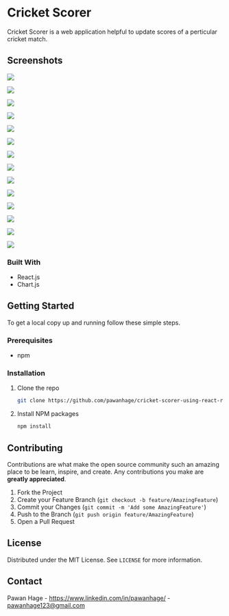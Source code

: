 # Cricket Scorer
Cricket Scorer is a web application helpful to update scores of a perticular cricket match.

<!-- ABOUT THE PROJECT -->
## Screenshots

<p>
 <img src="https://github.com/pawanhage/cricket-scorer-using-react-redux/blob/master/public/screenshots/cricket-scorer-form.PNG">
</p>
<p>

 <img src="https://github.com/pawanhage/cricket-scorer-using-react-redux/blob/master/public/screenshots/cs-2.PNG">
</p>
<p>
 <img src="https://github.com/pawanhage/cricket-scorer-using-react-redux/blob/master/public/screenshots/cs-3.PNG">
</p>
<p>

 <img src="https://github.com/pawanhage/cricket-scorer-using-react-redux/blob/master/public/screenshots/cs-4.PNG">
</p>
<p>
 <img src="https://github.com/pawanhage/cricket-scorer-using-react-redux/blob/master/public/screenshots/cs-5.PNG">
</p>
<p>

 <img src="https://github.com/pawanhage/cricket-scorer-using-react-redux/blob/master/public/screenshots/cs-6.PNG">
</p>
<p>
 <img src="https://github.com/pawanhage/cricket-scorer-using-react-redux/blob/master/public/screenshots/cs-7.PNG">
</p>
<p>
 <img src="https://github.com/pawanhage/cricket-scorer-using-react-redux/blob/master/public/screenshots/cs-8.PNG">
</p>
<p>
 <img src="https://github.com/pawanhage/cricket-scorer-using-react-redux/blob/master/public/screenshots/cs-9.PNG">
</p>
<p>
 <img src="https://github.com/pawanhage/cricket-scorer-using-react-redux/blob/master/public/screenshots/cs-10.PNG">
</p>
<p>
 <img src="https://github.com/pawanhage/cricket-scorer-using-react-redux/blob/master/public/screenshots/cs-11.PNG">
</p>
<p>
 <img src="https://github.com/pawanhage/cricket-scorer-using-react-redux/blob/master/public/screenshots/cs-12.PNG">
</p>
<p>
 <img src="https://github.com/pawanhage/cricket-scorer-using-react-redux/blob/master/public/screenshots/cs-13.PNG">
</p>
<p>
 <img src="https://github.com/pawanhage/cricket-scorer-using-react-redux/blob/master/public/screenshots/cs-14.PNG">
</p>

### Built With

* React.js
* Chart.js

<!-- GETTING STARTED -->
## Getting Started

To get a local copy up and running follow these simple steps.

### Prerequisites

* npm

### Installation

1. Clone the repo
   ```sh
   git clone https://github.com/pawanhage/cricket-scorer-using-react-redux.git
   ```
2. Install NPM packages
   ```sh
   npm install
   ```

<!-- CONTRIBUTING -->
## Contributing

Contributions are what make the open source community such an amazing place to be learn, inspire, and create. Any contributions you make are **greatly appreciated**.

1. Fork the Project
2. Create your Feature Branch (`git checkout -b feature/AmazingFeature`)
3. Commit your Changes (`git commit -m 'Add some AmazingFeature'`)
4. Push to the Branch (`git push origin feature/AmazingFeature`)
5. Open a Pull Request

<!-- LICENSE -->
## License

Distributed under the MIT License. See `LICENSE` for more information.

<!-- CONTACT -->
## Contact

Pawan Hage - https://www.linkedin.com/in/pawanhage/ - pawanhage123@gmail.com
